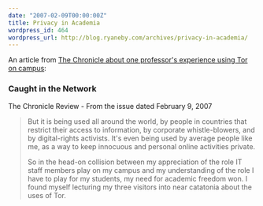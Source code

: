 ```yaml
---
date: "2007-02-09T00:00:00Z"
title: Privacy in Academia
wordpress_id: 464
wordpress_url: http://blog.ryaneby.com/archives/privacy-in-academia/
---
```

An article from <a href="http://chronicle.com/temp/email2.php?id=zht45qPrsddjvvgfcjwWPjxhFwqxyfVX">The Chronicle about one professor's experience using Tor on campus</a>:

<h3>Caught in the Network</h3>

The Chronicle Review - From the issue dated February 9, 2007

<blockquote>But it is being used all around the world, by people in countries that restrict their access to information, by corporate whistle-blowers, and by digital-rights activists. It's even being used by average people like me, as a way to keep innocuous and personal online activities private.

So in the head-on collision between my appreciation of the role IT staff members play on my campus and my understanding of the role I have to play for my students, my need for academic freedom won. I found myself lecturing my three visitors into near catatonia about the uses of Tor.</blockquote>
